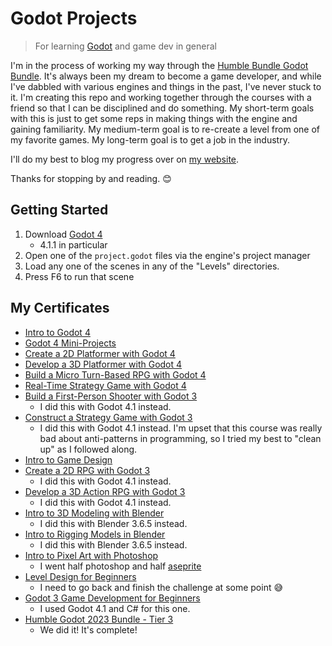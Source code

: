 # Godot Projects

> For learning [Godot](https://godotengine.org/) and game dev in general

I'm in the process of working my way through the [Humble Bundle Godot Bundle](https://www.humblebundle.com/software/everything-you-need-to-know-about-godot-4-encore-software). It's always been my dream to become a game developer, and while I've dabbled with various engines and things in the past, I've never stuck to it. I'm creating this repo and working together through the courses with a friend so that I can be disciplined and do something. My short-term goals with this is just to get some reps in making things with the engine and gaining familiarity. My medium-term goal is to re-create a level from one of my favorite games. My long-term goal is to get a job in the industry.

I'll do my best to blog my progress over on [my website](https://cjcoffey.com).

Thanks for stopping by and reading. 😊

## Getting Started

1. Download [Godot 4](https://godotengine.org/)
    - 4.1.1 in particular
2. Open one of the `project.godot` files via the engine's project manager
3. Load any one of the scenes in any of the "Levels" directories.
4. Press F6 to run that scene

## My Certificates

- [Intro to Godot 4](https://academy.zenva.com/certificate/7786109a9c15)
- [Godot 4 Mini-Projects](https://academy.zenva.com/certificate/3f9fb9dad2a1)
- [Create a 2D Platformer with Godot 4](https://academy.zenva.com/certificate/a1c3dde47281)
- [Develop a 3D Platformer with Godot 4](https://academy.zenva.com/certificate/a6bf1e5c1423)
- [Build a Micro Turn-Based RPG with Godot 4](https://academy.zenva.com/certificate/d3f50063eca7)
- [Real-Time Strategy Game with Godot 4](https://academy.zenva.com/certificate/09a0f76dc320)
- [Build a First-Person Shooter with Godot 3](https://academy.zenva.com/certificate/e40f26bac302)
    - I did this with Godot 4.1 instead.
- [Construct a Strategy Game with Godot 3](https://academy.zenva.com/certificate/282d75d0c46f)
    - I did this with Godot 4.1 instead. I'm upset that this course was really bad about anti-patterns in programming, so I tried my best to "clean up" as I followed along.
- [Intro to Game Design](https://academy.zenva.com/certificate/805ae195080d)
- [Create a 2D RPG with Godot 3](https://academy.zenva.com/certificate/3c843afe6e01)
    - I did this with Godot 4.1 instead.
- [Develop a 3D Action RPG with Godot 3](https://academy.zenva.com/certificate/67ebdeaa4302)
    - I did this with Godot 4.1 instead.
- [Intro to 3D Modeling with Blender](https://academy.zenva.com/certificate/25d6619ab324)
    - I did this with Blender 3.6.5 instead.
- [Intro to Rigging Models in Blender](https://academy.zenva.com/certificate/eaca9ae0deaa)
    - I did this with Blender 3.6.5 instead.
- [Intro to Pixel Art with Photoshop](https://academy.zenva.com/certificate/898a7757f984)
    - I went half photoshop and half [aseprite](https://www.aseprite.org/)
- [Level Design for Beginners](https://academy.zenva.com/certificate/6eac5bc28a92)
    - I need to go back and finish the challenge at some point 😅
- [Godot 3 Game Development for Beginners](https://academy.zenva.com/certificate/55d3f23fe2e5)
    - I used Godot 4.1 and C# for this one.
- [Humble Godot 2023 Bundle - Tier 3](https://academy.zenva.com/certificate/8be7db8c6c03)
    - We did it! It's complete!
